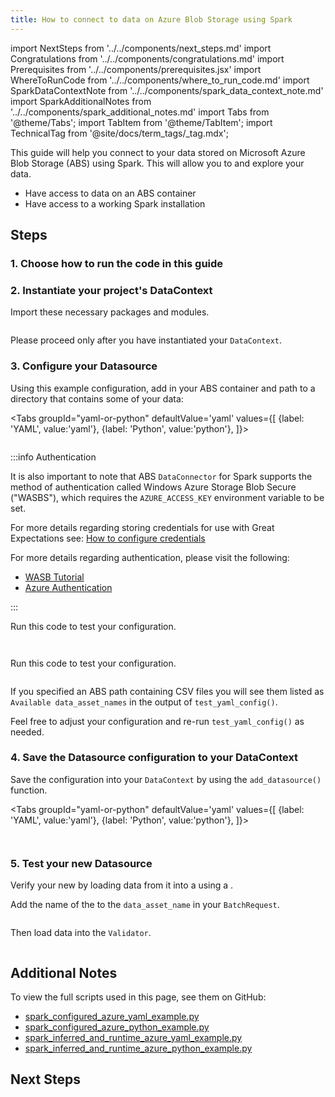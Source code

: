 ```yaml
---
title: How to connect to data on Azure Blob Storage using Spark
---
```


import NextSteps from '../../components/next_steps.md'
import Congratulations from '../../components/congratulations.md'
import Prerequisites from '../../components/prerequisites.jsx'
import WhereToRunCode from '../../components/where_to_run_code.md'
import SparkDataContextNote from '../../components/spark_data_context_note.md'
import SparkAdditionalNotes from '../../components/spark_additional_notes.md'
import Tabs from '@theme/Tabs';
import TabItem from '@theme/TabItem';
import TechnicalTag from '@site/docs/term_tags/_tag.mdx';

This guide will help you connect to your data stored on Microsoft Azure Blob Storage (ABS) using Spark.
This will allow you to <TechnicalTag tag="validation" text="Validate" /> and explore your data.

<Prerequisites>

- Have access to data on an ABS container
- Have access to a working Spark installation

</Prerequisites>

## Steps

### 1. Choose how to run the code in this guide

<WhereToRunCode />

### 2. Instantiate your project's DataContext

Import these necessary packages and modules.

```python file=../../../../../tests/integration/docusaurus/connecting_to_your_data/cloud/azure/spark/inferred_and_runtime_yaml_example.py#L4-L7
```

<SparkDataContextNote />

Please proceed only after you have instantiated your `DataContext`.

### 3. Configure your Datasource

Using this example configuration, add in your ABS container and path to a directory that contains some of your data:

<Tabs
  groupId="yaml-or-python"
  defaultValue='yaml'
  values={[
  {label: 'YAML', value:'yaml'},
  {label: 'Python', value:'python'},
  ]}>

<TabItem value="yaml">

```python file=../../../../../tests/integration/docusaurus/connecting_to_your_data/cloud/azure/spark/inferred_and_runtime_yaml_example.py#L13-L37
```

:::info Authentication

It is also important to note that ABS `DataConnector` for Spark supports the method of authentication called 
Windows Azure Storage Blob Secure ("WASBS"), which requires the `AZURE_ACCESS_KEY` environment variable to be set.

For more details regarding storing credentials for use with Great Expectations see: [How to configure credentials](../../../setup/configuring_data_contexts/how_to_configure_credentials.md)

For more details regarding authentication, please visit the following:
* [WASB Tutorial](https://datacadamia.com/azure/wasb)
* [Azure Authentication](https://docs.microsoft.com/en-us/azure/storage/common/storage-account-keys-manage)

:::

Run this code to test your configuration.

```python file=../../../../../tests/integration/docusaurus/connecting_to_your_data/cloud/azure/spark/inferred_and_runtime_yaml_example.py#L52
```

</TabItem>

<TabItem value="python">

```python file=../../../../../tests/integration/docusaurus/connecting_to_your_data/cloud/azure/spark/inferred_and_runtime_python_example.py#L13-L38
```

Run this code to test your configuration.

```python file=../../../../../tests/integration/docusaurus/connecting_to_your_data/cloud/azure/spark/inferred_and_runtime_python_example.py#L59
```

</TabItem>

</Tabs>

If you specified an ABS path containing CSV files you will see them listed as `Available data_asset_names` in the output of `test_yaml_config()`.

Feel free to adjust your configuration and re-run `test_yaml_config()` as needed.

### 4. Save the Datasource configuration to your DataContext

Save the configuration into your `DataContext` by using the `add_datasource()` function.

<Tabs
  groupId="yaml-or-python"
  defaultValue='yaml'
  values={[
  {label: 'YAML', value:'yaml'},
  {label: 'Python', value:'python'},
  ]}>

<TabItem value="yaml">

```python file=../../../../../tests/integration/docusaurus/connecting_to_your_data/cloud/azure/spark/inferred_and_runtime_yaml_example.py#L54
```

</TabItem>

<TabItem value="python">

```python file=../../../../../tests/integration/docusaurus/connecting_to_your_data/cloud/azure/spark/inferred_and_runtime_python_example.py#L61
```

</TabItem>

</Tabs>

### 5. Test your new Datasource

Verify your new <TechnicalTag tag="datasource" text="Datasource" /> by loading data from it into a <TechnicalTag tag="validator" text="Validator" /> using a <TechnicalTag tag="batch_request" text="Batch Request" />.

Add the name of the <TechnicalTag tag="data_asset" text="Data Asset" /> to the `data_asset_name` in your `BatchRequest`.

```python file=../../../../../tests/integration/docusaurus/connecting_to_your_data/cloud/azure/spark/inferred_and_runtime_yaml_example.py#L57-L62
```

Then load data into the `Validator`.
```python file=../../../../../tests/integration/docusaurus/connecting_to_your_data/cloud/azure/spark/inferred_and_runtime_yaml_example.py#L70-L75
```

<Congratulations />

## Additional Notes

<SparkAdditionalNotes />

To view the full scripts used in this page, see them on GitHub:

- [spark_configured_azure_yaml_example.py](https://github.com/great-expectations/great_expectations/blob/develop/tests/integration/docusaurus/connecting_to_your_data/cloud/azure/spark/configured_yaml_example.py)
- [spark_configured_azure_python_example.py](https://github.com/great-expectations/great_expectations/blob/develop/tests/integration/docusaurus/connecting_to_your_data/cloud/azure/spark/configured_python_example.py)
- [spark_inferred_and_runtime_azure_yaml_example.py](https://github.com/great-expectations/great_expectations/blob/develop/tests/integration/docusaurus/connecting_to_your_data/cloud/azure/spark/inferred_and_runtime_yaml_example.py)
- [spark_inferred_and_runtime_azure_python_example.py](https://github.com/great-expectations/great_expectations/blob/develop/tests/integration/docusaurus/connecting_to_your_data/cloud/azure/spark/inferred_and_runtime_python_example.py)

## Next Steps

<NextSteps />

